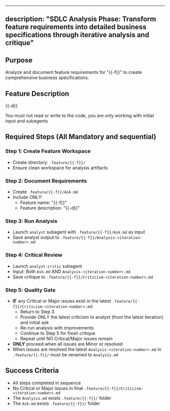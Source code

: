  ---
description: "SDLC Analysis Phase: Transform feature requirements into
detailed business specifications through iterative analysis and critique"
  ---


## Purpose
Analyze and document feature requirements for "{{-f}}" to create comprehensive business specifications.

## Feature Description
{{-d}}

You must not read or write to the code, you are only working with initial input and subagents

## Required Steps (All Mandatory and sequential)

### Step 1: Create Feature Workspace
- Create directory: `.feature/{{-f}}/`
- Ensure clean workspace for analysis artifacts

### Step 2: Document Requirements
- Create `.feature/{{-f}}/Ask.md`
- Include ONLY:
   - Feature name: "{{-f}}"
   - Feature description: "{{-d}}"

### Step 3: Run Analysis
- Launch `analyst` subagent with `.feature/{{-f}}/Ask.md` as input
- Save analyst output to `.feature/{{-f}}/Analysis-<iteration-number>.md`

### Step 4: Critical Review
- Launch `analyst-critic` subagent
- Input: Both `Ask.md` AND `Analysis-<iteration-number>.md`
- Save critique to `.feature/{{-f}}/Criticism-<iteration-number>.md`

### Step 5: Quality Gate
- **IF** any Critical or Major issues exist in the latest `.feature/{{-f}}/Criticism-<iteration-number>.md`:
    - Return to Step 3
    - Provide ONLY the latest criticism to analyst (from the latest iteration) and initial ask
    - Re-run analysis with improvements
    - Continue to Step 5 for fresh critique
    - Repeat until NO Critical/Major issues remain
- **ONLY** proceed when all issues are Minor or resolved
- When issues are resolved the latest `Analysis-<iteration-number>.md` in `.feature/{{-f}}/` must be renamed to 
  `Analysis.md`


## Success Criteria
- All steps completed in sequence
- No Critical or Major issues in final `.feature/{{-f}}/Criticism-<iteration-number>.md`
- The `Analysis.md` exists `.feature/{{-f}}/` folder
- The `Ask.md` exists `.feature/{{-f}}/` folder
